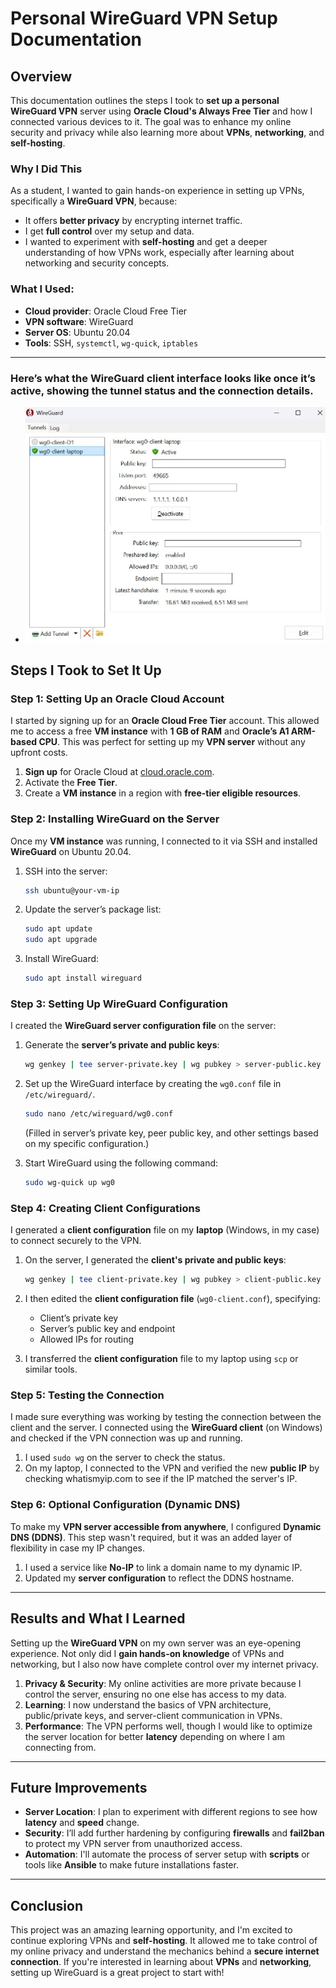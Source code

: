 # Personal WireGuard VPN Setup Documentation

## Overview

This documentation outlines the steps I took to **set up a personal WireGuard VPN** server using **Oracle Cloud's Always Free Tier** and how I connected various devices to it. The goal was to enhance my online security and privacy while also learning more about **VPNs**, **networking**, and **self-hosting**.


### Why I Did This

As a student, I wanted to gain hands-on experience in setting up VPNs, specifically a **WireGuard VPN**, because:

* It offers **better privacy** by encrypting internet traffic.
* I get **full control** over my setup and data.
* I wanted to experiment with **self-hosting** and get a deeper understanding of how VPNs work, especially after learning about networking and security concepts.

### What I Used:

* **Cloud provider**: Oracle Cloud Free Tier
* **VPN software**: WireGuard
* **Server OS**: Ubuntu 20.04
* **Tools**: SSH, `systemctl`, `wg-quick`, `iptables`

---

### Here’s what the WireGuard client interface looks like once it’s active, showing the tunnel status and the connection details.

- ![vpn.jpg](image/vpn.jpg)

## Steps I Took to Set It Up

### Step 1: Setting Up an Oracle Cloud Account

I started by signing up for an **Oracle Cloud Free Tier** account. This allowed me to access a free **VM instance** with **1 GB of RAM** and **Oracle’s A1 ARM-based CPU**. This was perfect for setting up my **VPN server** without any upfront costs.

1. **Sign up** for Oracle Cloud at [cloud.oracle.com](https://cloud.oracle.com).
2. Activate the **Free Tier**.
3. Create a **VM instance** in a region with **free-tier eligible resources**.

### Step 2: Installing WireGuard on the Server

Once my **VM instance** was running, I connected to it via SSH and installed **WireGuard** on Ubuntu 20.04.

1. SSH into the server:

   ```bash
   ssh ubuntu@your-vm-ip
   ```
2. Update the server’s package list:

   ```bash
   sudo apt update
   sudo apt upgrade
   ```
3. Install WireGuard:

   ```bash
   sudo apt install wireguard
   ```

### Step 3: Setting Up WireGuard Configuration

I created the **WireGuard server configuration file** on the server:

1. Generate the **server’s private and public keys**:

   ```bash
   wg genkey | tee server-private.key | wg pubkey > server-public.key
   ```

2. Set up the WireGuard interface by creating the `wg0.conf` file in `/etc/wireguard/`.

   ```bash
   sudo nano /etc/wireguard/wg0.conf
   ```

   (Filled in server’s private key, peer public key, and other settings based on my specific configuration.)

3. Start WireGuard using the following command:

   ```bash
   sudo wg-quick up wg0
   ```

### Step 4: Creating Client Configurations

I generated a **client configuration** file on my **laptop** (Windows, in my case) to connect securely to the VPN.

1. On the server, I generated the **client's private and public keys**:

   ```bash
   wg genkey | tee client-private.key | wg pubkey > client-public.key
   ```

2. I then edited the **client configuration file** (`wg0-client.conf`), specifying:

   * Client’s private key
   * Server’s public key and endpoint
   * Allowed IPs for routing

3. I transferred the **client configuration** file to my laptop using `scp` or similar tools.

### Step 5: Testing the Connection

I made sure everything was working by testing the connection between the client and the server. I connected using the **WireGuard client** (on Windows) and checked if the VPN connection was up and running.

1. I used `sudo wg` on the server to check the status.
2. On my laptop, I connected to the VPN and verified the new **public IP** by checking whatismyip.com to see if the IP matched the server's IP.

### Step 6: Optional Configuration (Dynamic DNS)

To make my **VPN server accessible from anywhere**, I configured **Dynamic DNS (DDNS)**. This step wasn't required, but it was an added layer of flexibility in case my IP changes.

1. I used a service like **No-IP** to link a domain name to my dynamic IP.
2. Updated my **server configuration** to reflect the DDNS hostname.

---

## Results and What I Learned

Setting up the **WireGuard VPN** on my own server was an eye-opening experience. Not only did I **gain hands-on knowledge** of VPNs and networking, but I also now have complete control over my internet privacy.

1. **Privacy & Security**: My online activities are more private because I control the server, ensuring no one else has access to my data.
2. **Learning**: I now understand the basics of VPN architecture, public/private keys, and server-client communication in VPNs.
3. **Performance**: The VPN performs well, though I would like to optimize the server location for better **latency** depending on where I am connecting from.

---

## Future Improvements

* **Server Location**: I plan to experiment with different regions to see how **latency** and **speed** change.
* **Security**: I’ll add further hardening by configuring **firewalls** and **fail2ban** to protect my VPN server from unauthorized access.
* **Automation**: I'll automate the process of server setup with **scripts** or tools like **Ansible** to make future installations faster.

---

## Conclusion

This project was an amazing learning opportunity, and I'm excited to continue exploring VPNs and **self-hosting**. It allowed me to take control of my online privacy and understand the mechanics behind a **secure internet connection**. If you're interested in learning about **VPNs** and **networking**, setting up WireGuard is a great project to start with!
